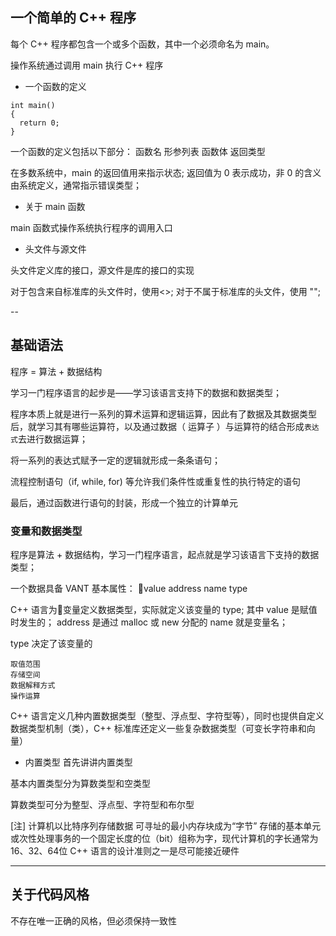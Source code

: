 ## 一个简单的 C++ 程序

每个 C++ 程序都包含一个或多个函数，其中一个必须命名为 main。

操作系统通过调用 main 执行 C++ 程序

- 一个函数的定义

```
int main()
{
  return 0;
}
```
一个函数的定义包括以下部分：
函数名
形参列表
函数体
返回类型

在多数系统中，main 的返回值用来指示状态;
返回值为 0 表示成功，非 0 的含义由系统定义，通常指示错误类型；

- 关于 main 函数

main 函数式操作系统执行程序的调用入口

- 头文件与源文件

头文件定义库的接口，源文件是库的接口的实现

对于包含来自标准库的头文件时，使用<>;
对于不属于标准库的头文件，使用 "";

--

## 基础语法

程序 = 算法 + 数据结构

学习一门程序语言的起步是——学习该语言支持下的数据和数据类型；

程序本质上就是进行一系列的算术运算和逻辑运算，因此有了数据及其数据类型后，就学习其有哪些运算符，以及通过数据（ 运算子 ）与运算符的结合形成``表达式``去进行数据运算；

将一系列的表达式赋予一定的逻辑就形成一条条语句；

流程控制语句（if, while, for) 等允许我们条件性或重复性的执行特定的语句

最后，通过函数进行语句的封装，形成一个独立的计算单元


### 变量和数据类型

程序是算法 + 数据结构，学习一门程序语言，起点就是学习该语言下支持的数据类型；

一个数据具备 VANT 基本属性：
value
address
name
type

C++ 语言为变量定义数据类型，实际就定义该变量的 type;
其中 value 是赋值时发生的；
address 是通过 malloc 或 new 分配的
name 就是变量名；

type 决定了该变量的
```
取值范围
存储空间
数据解释方式
操作运算
```

C++ 语言定义几种内置数据类型（整型、浮点型、字符型等），同时也提供自定义数据类型机制（类），C++ 标准库还定义一些复杂数据类型（可变长字符串和向量）

- 内置类型
首先讲讲内置类型

基本内置类型分为算数类型和空类型

算数类型可分为整型、浮点型、字符型和布尔型

[注]
计算机以比特序列存储数据
可寻址的最小内存块成为“字节”
存储的基本单元或次性处理事务的一个固定长度的位（bit）组称为字，现代计算机的字长通常为16、32、64位
C++ 语言的设计准则之一是尽可能接近硬件

---

## 关于代码风格

不存在唯一正确的风格，但必须保持一致性
